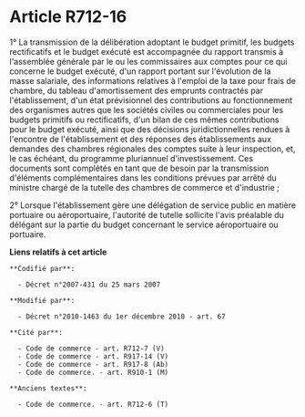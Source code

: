 # Article R712-16

1° La transmission de la délibération adoptant le budget primitif, les budgets rectificatifs et le budget exécuté est
accompagnée du rapport transmis à l'assemblée générale par le ou les commissaires aux comptes pour ce qui concerne le budget
exécuté, d'un rapport portant sur l'évolution de la masse salariale, des informations relatives à l'emploi de la taxe pour
frais de chambre, du tableau d'amortissement des emprunts contractés par l'établissement, d'un état prévisionnel des
contributions au fonctionnement des organismes autres que les sociétés civiles ou commerciales pour les budgets primitifs ou
rectificatifs, d'un bilan de ces mêmes contributions pour le budget exécuté, ainsi que des décisions juridictionnelles
rendues à l'encontre de l'établissement et des réponses des établissements aux demandes des chambres régionales des comptes
suite à leur inspection, et, le cas échéant, du programme pluriannuel d'investissement. Ces documents sont complétés en tant
que de besoin par la transmission d'éléments complémentaires dans les conditions prévues par arrêté du ministre chargé de la
tutelle des chambres de commerce et d'industrie ;

2° Lorsque l'établissement gère une délégation de service public en matière portuaire ou aéroportuaire, l'autorité de tutelle
sollicite l'avis préalable du délégant sur la partie du budget concernant le service aéroportuaire ou portuaire.

**Liens relatifs à cet article**

	**Codifié par**:

	  - Décret n°2007-431 du 25 mars 2007

	**Modifié par**:

	  - Décret n°2010-1463 du 1er décembre 2010 - art. 67

	**Cité par**:

	  - Code de commerce - art. R712-7 (V)
	  - Code de commerce - art. R917-14 (V)
	  - Code de commerce - art. R917-8 (Ab)
	  - Code de commerce. - art. R910-1 (M)

	**Anciens textes**:

	  - Code de commerce. - art. R712-6 (T)
